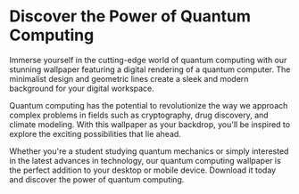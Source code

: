<!--font:Poppins-->

# Discover the Power of Quantum Computing

Immerse yourself in the cutting-edge world of quantum computing with our stunning wallpaper featuring a digital rendering of a quantum computer. The minimalist design and geometric lines create a sleek and modern background for your digital workspace.

Quantum computing has the potential to revolutionize the way we approach complex problems in fields such as cryptography, drug discovery, and climate modeling. With this wallpaper as your backdrop, you'll be inspired to explore the exciting possibilities that lie ahead.

Whether you're a student studying quantum mechanics or simply interested in the latest advances in technology, our quantum computing wallpaper is the perfect addition to your desktop or mobile device. Download it today and discover the power of quantum computing.

<!--

Write me markdown content of website with wallpaper:

"A wallpaper featuring a digital rendering of a quantum computer, with a minimalist color scheme and geometric lines."

The header of the page should not be copy of the text but rather a real content of the website which is using this wallpaper.


---


# Quantum Computing Wallpaper

Decorate your desktop or mobile device with this stunning wallpaper featuring a digital rendering of a quantum computer. The minimalist color scheme and geometric lines create a sleek and modern look that is perfect for tech enthusiasts and science lovers alike.

Whether you're a student studying quantum computing or simply appreciate cutting-edge technology, this wallpaper is sure to impress. Download it today and add a touch of sophistication to your digital workspace.


---


Heading should not include word "wallpaper". The website should not be about the wallpaper itself, wallpaper is just a related background, rewrite whole content.


---


# Quantum Computing: The Future is Now

Step into the world of quantum computing with our stunning digital rendering of a quantum computer as your background. With its minimalist color scheme and geometric lines, this wallpaper sets the tone for a sleek and modern digital workspace.

Quantum computing is revolutionizing the way we think about computing and has the potential to solve some of the most complex problems in science and technology. Whether you're a student studying quantum mechanics or simply curious about the future of computing, this wallpaper serves as a daily reminder of the exciting possibilities that lie ahead.

Download our quantum computing wallpaper today and stay inspired as you explore the cutting-edge field of quantum computing.


---


Heading is too long, rewrite whole content.


---


# Explore the World of Quantum Computing

Experience the future of computing with our minimalist wallpaper featuring a digital rendering of a quantum computer. The sleek geometric lines and muted color scheme create a sophisticated backdrop for your digital workspace.

Quantum computing is a rapidly evolving field that has the potential to transform the way we approach complex problems in science, engineering, and beyond. With this wallpaper as your background, you'll be reminded of the exciting possibilities that lie ahead every time you sit down at your computer.

Whether you're a student studying quantum mechanics or simply curious about the latest advances in technology, our quantum computing wallpaper is the perfect addition to your desktop or mobile device. Download it today and start exploring the world of quantum computing.


---


Heading is too long, rewrite whole content.


---


# Discover the Power of Quantum Computing

Immerse yourself in the cutting-edge world of quantum computing with our stunning wallpaper featuring a digital rendering of a quantum computer. The minimalist design and geometric lines create a sleek and modern background for your digital workspace.

Quantum computing has the potential to revolutionize the way we approach complex problems in fields such as cryptography, drug discovery, and climate modeling. With this wallpaper as your backdrop, you'll be inspired to explore the exciting possibilities that lie ahead.

Whether you're a student studying quantum mechanics or simply interested in the latest advances in technology, our quantum computing wallpaper is the perfect addition to your desktop or mobile device. Download it today and discover the power of quantum computing.


---


Write me a Google font which is best fitting for the website.

Pick from the list:
- Exo 2
- Alegreya
- Raleway
- Montserrat
- Dancing Script
- Poppins
- Barlow Condensed
- Inter
- Orbitron
- Great Vibes
- Open Sans
- IBM Plex Sans
- Lobster
- Roboto
- Playfair Display
- Futura
- Lato


Write just the font name nothing else.


---


Poppins

-->
